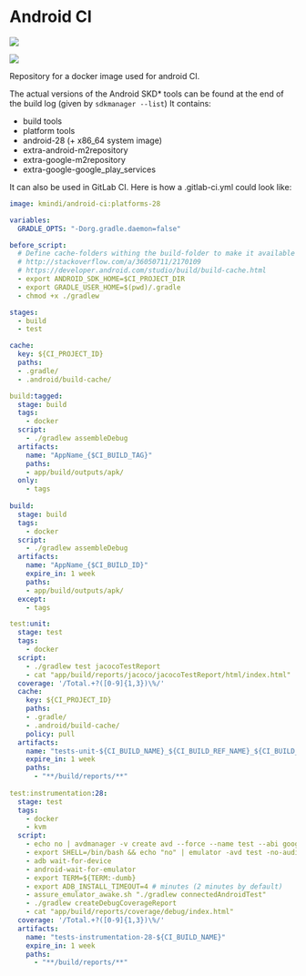 # Android CI
[![](https://images.microbadger.com/badges/image/kmindi/android-ci:platforms-28.svg)](https://microbadger.com/images/kmindi/android-ci "Get your own image badge on microbadger.com")

[![](https://images.microbadger.com/badges/version/kmindi/android-ci:platforms-28.svg)](https://microbadger.com/images/kmindi/android-ci "Get your own version badge on microbadger.com")

Repository for a docker image used for android CI.

The actual versions of the Android SKD* tools can be found at the end of the build log (given by `sdkmanager --list`)
It contains:
 - build tools
 - platform tools
 - android-28 (+ x86_64 system image)
 - extra-android-m2repository
 - extra-google-m2repository
 - extra-google-google_play_services

It can also be used in GitLab CI. Here is how a .gitlab-ci.yml could look like:

```YAML
image: kmindi/android-ci:platforms-28

variables:
  GRADLE_OPTS: "-Dorg.gradle.daemon=false"

before_script:
  # Define cache-folders withing the build-folder to make it available for GitLab CI caching
  # http://stackoverflow.com/a/36050711/2170109
  # https://developer.android.com/studio/build/build-cache.html
  - export ANDROID_SDK_HOME=$CI_PROJECT_DIR
  - export GRADLE_USER_HOME=$(pwd)/.gradle
  - chmod +x ./gradlew

stages:
  - build
  - test

cache:
  key: ${CI_PROJECT_ID}
  paths:
  - .gradle/
  - .android/build-cache/

build:tagged:
  stage: build
  tags:
    - docker
  script:
    - ./gradlew assembleDebug
  artifacts:
    name: "AppName_{$CI_BUILD_TAG}"
    paths:
    - app/build/outputs/apk/
  only:
    - tags
    
build:
  stage: build
  tags:
    - docker
  script:
    - ./gradlew assembleDebug
  artifacts:
    name: "AppName_{$CI_BUILD_ID}"
    expire_in: 1 week
    paths:
    - app/build/outputs/apk/
  except:
    - tags

test:unit:
  stage: test
  tags:
    - docker
  script:
    - ./gradlew test jacocoTestReport
    - cat "app/build/reports/jacoco/jacocoTestReport/html/index.html"
  coverage: '/Total.+?([0-9]{1,3})\%/'
  cache:
    key: ${CI_PROJECT_ID}
    paths:
    - .gradle/
    - .android/build-cache/
    policy: pull
  artifacts:
    name: "tests-unit-${CI_BUILD_NAME}_${CI_BUILD_REF_NAME}_${CI_BUILD_REF}"
    expire_in: 1 week
    paths:
      - "**/build/reports/**"
    
test:instrumentation:28:
  stage: test
  tags: 
    - docker
    - kvm
  script:
    - echo no | avdmanager -v create avd --force --name test --abi google_apis/x86_64 --package "system-images;android-28;google_apis;x86_64"
    - export SHELL=/bin/bash && echo "no" | emulator -avd test -no-audio -no-window -gpu off -verbose -qemu &
    - adb wait-for-device
    - android-wait-for-emulator
    - export TERM=${TERM:-dumb}
    - export ADB_INSTALL_TIMEOUT=4 # minutes (2 minutes by default)
    - assure_emulator_awake.sh "./gradlew connectedAndroidTest"
    - ./gradlew createDebugCoverageReport
    - cat "app/build/reports/coverage/debug/index.html"
  coverage: '/Total.+?([0-9]{1,3})\%/'
  artifacts:
    name: "tests-instrumentation-28-${CI_BUILD_NAME}"
    expire_in: 1 week
    paths:
      - "**/build/reports/**"

```
